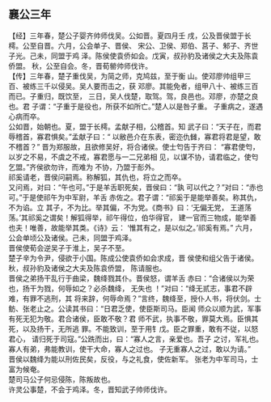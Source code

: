 ## 襄公三年

【经】三年春，楚公子婴齐帅师伐吴。公如晋。夏四月壬
戌，公及晋侯盟于长樗。公至自晋。六月，公会单子、晋侯、
宋公、卫侯、郑伯、莒子、邾子、齐世子光。己未，同盟于鸡
泽。陈侯使袁侨如会。戊寅，叔孙豹及诸侯之大夫及陈袁侨盟。
秋，公至自会。冬，晋荀罃帅师伐许。  
【传】三年春，楚子重伐吴，为简之师，克鸠兹，至于衡
山。使邓廖帅组甲三百、被练三千以侵吴。吴人要而击之，获
邓廖。其能免者，组甲八十、被练三百而已。子重归，既饮至，
三日，吴人伐楚，取驾。驾，良邑也。邓廖，亦楚之良也。君
子谓：“子重于是役也，所获不如所亡。”楚人以是咎子重。
子重病之，遂遇心病而卒。  
公如晋，始朝也。夏，盟于长樗。孟献子相，公稽首。知
武子曰：“天子在，而君辱稽首，寡君惧矣。”孟献子曰：“
以敝邑介在东表，密迩仇雠，寡君将君是望，敢不稽首？”
晋为郑服故，且欲修吴好，将合诸侯。使士匄告于齐曰：
“寡君使匄，以岁之不易，不虞之不戒，寡君愿与一二兄弟相
见，以谋不协，请君临之，使匄乞盟。”齐侯欲勿许，而难为
不协，乃盟于耏外。  
祁奚请老，晋侯问嗣焉。称解狐，其仇也，将立之而卒。  
又问焉，对曰：“午也可。”于是羊舌职死矣，晋侯曰：“孰
可以代之？”对曰：“赤也可。”于是使祁午为中军尉，羊舌
赤佐之。君子谓：“祁奚于是能举善矣。称其仇，不为谄。立
其子，不为比。举其偏，不为党。《商书》曰：‘无偏无党，
王道荡荡。’其祁奚之谓矣！解狐得举，祁午得位，伯华得官，
建一官而三物成，能举善也夫！唯善，故能举其类。《诗》云：
‘惟其有之，是以似之。’祁奚有焉。”
六月，公会单顷公及诸侯。己未，同盟于鸡泽。  
晋侯使荀会逆吴子于淮上，吴子不至。  
楚子辛为令尹，侵欲于小国。陈成公使袁侨如会求成，晋
侯使和组父告于诸侯。秋，叔孙豹及诸侯之大夫及陈袁侨盟，
陈请服也。  
晋侯之弟扬干乱行于曲梁，魏绛戮其仆。晋侯怒，谓羊舌
赤曰：“合诸侯以为荣也，扬干为戮，何辱如之？必杀魏绛，
无失也 ！”对曰：“绛无贰志，事君不辟难，有罪不逃刑，其
将来辞，何辱命焉？”言终，魏绛至，授仆人书，将伏剑。士
鲂、张老止之。公读其书曰：“日君乏使，使臣斯司马。臣闻
师众以顺为武，军事有死无犯为敬。君合诸侯，臣敢不敬？君
师不武，执事不敬，罪莫大焉。臣惧其死，以及扬干，无所逃
罪。不能致训，至于用钅戊。臣之罪重，敢有不従，以怒君心，
请归死于司寇。”公跣而出，曰：“寡人之言，亲爱也。吾子
之讨，军礼也。寡人有弟，弗能教训，使干大命，寡人之过也。
子无重寡人之过，敢以为请。”  
晋侯以魏绛为能以刑佐民矣，反役，与之礼食，使佐新军。
张老为中军司马，士富为候奄。  
楚司马公子何忌侵陈，陈叛故也。  
许灵公事楚，不会于鸡泽。冬，晋知武子帅师伐许。  

